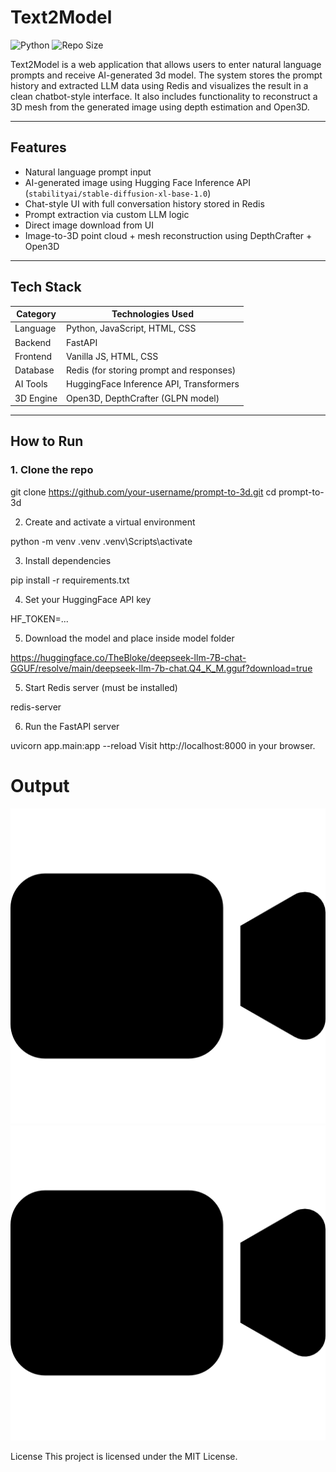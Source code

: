 # Text2Model
![Python](https://img.shields.io/badge/python-3.10+-blue)
![Repo Size](https://img.shields.io/github/repo-size/V-Velmurugan/Text2Model)

Text2Model is a web application that allows users to enter natural language prompts and receive AI-generated 3d model. The system stores the prompt history and extracted LLM data using Redis and visualizes the result in a clean chatbot-style interface. It also includes functionality to reconstruct a 3D mesh from the generated image using depth estimation and Open3D.

---

## Features

- Natural language prompt input
- AI-generated image using Hugging Face Inference API (`stabilityai/stable-diffusion-xl-base-1.0`)
- Chat-style UI with full conversation history stored in Redis
- Prompt extraction via custom LLM logic
- Direct image download from UI
- Image-to-3D point cloud + mesh reconstruction using DepthCrafter + Open3D

---

## Tech Stack

| Category      | Technologies Used                           |
|---------------|---------------------------------------------|
| Language      | Python, JavaScript, HTML, CSS               |
| Backend       | FastAPI                                     |
| Frontend      | Vanilla JS, HTML, CSS                       |
| Database      | Redis (for storing prompt and responses)    |
| AI Tools      | HuggingFace Inference API, Transformers     |
| 3D Engine     | Open3D, DepthCrafter (GLPN model)           |

---

## How to Run

### 1. Clone the repo

git clone https://github.com/your-username/prompt-to-3d.git
cd prompt-to-3d


2. Create and activate a virtual environment

python -m venv .venv
.venv\Scripts\activate

3. Install dependencies

pip install -r requirements.txt

4. Set your HuggingFace API key

HF_TOKEN=...

5. Download the model and place inside model folder

https://huggingface.co/TheBloke/deepseek-llm-7B-chat-GGUF/resolve/main/deepseek-llm-7b-chat.Q4_K_M.gguf?download=true

5. Start Redis server (must be installed)

redis-server

6. Run the FastAPI server

uvicorn app.main:app --reload
Visit http://localhost:8000 in your browser.


# Output

[![A Dragon](video-camera.png)](https://youtu.be/R5IfKDFJs7I)
[![Sports Car](video-camera.png)](https://youtu.be/BI3BzbPkGDs)

License
This project is licensed under the MIT License.

